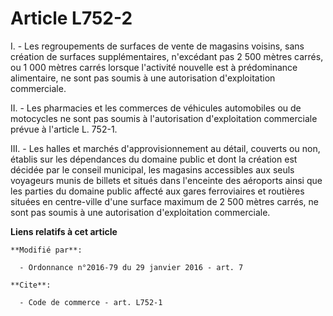 # Article L752-2

I. - Les regroupements de surfaces de vente de magasins voisins, sans création de surfaces supplémentaires, n'excédant pas 2
500 mètres carrés, ou 1 000 mètres carrés lorsque l'activité nouvelle est à prédominance alimentaire, ne sont pas soumis à
une autorisation d'exploitation commerciale. 

II. - Les pharmacies et les commerces de véhicules automobiles ou de motocycles ne sont pas soumis à l'autorisation
d'exploitation commerciale prévue à l'article L. 752-1.

III. - Les halles et marchés d'approvisionnement au détail, couverts ou non, établis sur les dépendances du domaine public et
dont la création est décidée par le conseil municipal, les magasins accessibles aux seuls voyageurs munis de billets et
situés dans l'enceinte des aéroports ainsi que les parties du domaine public affecté aux gares ferroviaires et routières
situées en centre-ville d'une surface maximum de 2 500 mètres carrés, ne sont pas soumis à une autorisation d'exploitation
commerciale.

**Liens relatifs à cet article**

	**Modifié par**:

	  - Ordonnance n°2016-79 du 29 janvier 2016 - art. 7

	**Cite**:

	  - Code de commerce - art. L752-1
